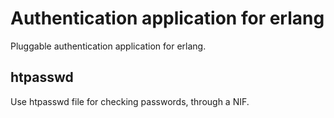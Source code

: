 # Authentication application for erlang

Pluggable authentication application for erlang.

## htpasswd

Use htpasswd file for checking passwords, through a NIF.
